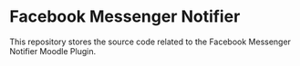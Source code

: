 # Facebook Messenger Notifier
This repository stores the source code related to the Facebook Messenger Notifier Moodle Plugin.
